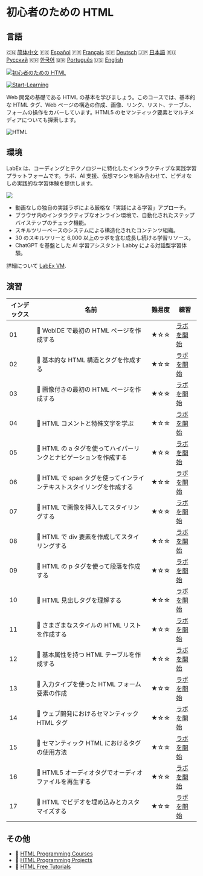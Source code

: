 # 初心者のための HTML

## 言語

🇨🇳 [简体中文](README_zh.md) 🇪🇸 [Español](README_es.md) 🇫🇷 [Français](README_fr.md) 🇩🇪 [Deutsch](README_de.md) 🇯🇵 [日本語](README_ja.md) 🇷🇺 [Русский](README_ru.md) 🇰🇷 [한국어](README_ko.md) 🇧🇷 [Português](README_pt.md) 🇺🇸 [English](README.md) 

[![初心者のための HTML](https://cover-creator.labex.io/html-for-beginners.png?lang=ja)](https://labex.io/ja/courses/html-for-beginners)

[![Start-Learning](https://img.shields.io/badge/Start-Learning-whitesmoke?style=for-the-badge)](https://labex.io/ja/courses/html-for-beginners)

Web 開発の基礎である HTML の基本を学びましょう。このコースでは、基本的な HTML タグ、Web ページの構造の作成、画像、リンク、リスト、テーブル、フォームの操作をカバーしています。HTML5 のセマンティック要素とマルチメディアについても探索します。

![HTML](https://img.shields.io/badge/HTML-whitesmoke?style=for-the-badge&logo=html)


## 環境

LabEx は、コーディングとテクノロジーに特化したインタラクティブな実践学習プラットフォームです。ラボ、AI 支援、仮想マシンを組み合わせて、ビデオなしの実践的な学習体験を提供します。

![](https://tutorial-screenshot.getvm.io/images/vm-1725247253.png)

- 動画なしの独自の実践ラボによる厳格な「実践による学習」アプローチ。
- ブラウザ内のインタラクティブなオンライン環境で、自動化されたステップバイステップのチェック機能。
- スキルツリーベースのシステムによる構造化されたコンテンツ組織。
- 30 のスキルツリーと 6,000 以上のラボを含む成長し続ける学習リソース。
- ChatGPT を基盤とした AI 学習アシスタント Labby による対話型学習体験。

詳細について [LabEx VM](https://support.labex.io/using-labex/virtual-machine).

## 演習

|   インデックス | 名前                                                                 | 難易度   | 練習                                                                                                                                       |
|----------------|----------------------------------------------------------------------|----------|--------------------------------------------------------------------------------------------------------------------------------------------|
|             01 | 📖 WebIDE で最初の HTML ページを作成する                             | ★☆☆      | <a target='_blank' href='https://labex.io/ja/tutorials/html-create-your-first-html-page-in-webide-451041'>ラボを開始</a>                   |
|             02 | 📖 基本的な HTML 構造とタグを作成する                                | ★☆☆      | <a target='_blank' href='https://labex.io/ja/tutorials/css-create-basic-html-structure-and-tags-451029'>ラボを開始</a>                     |
|             03 | 📖 画像付きの最初の HTML ページを作成する                            | ★☆☆      | <a target='_blank' href='https://labex.io/ja/tutorials/javascript-create-your-first-html-page-with-image-451042'>ラボを開始</a>            |
|             04 | 📖 HTML コメントと特殊文字を学ぶ                                     | ★☆☆      | <a target='_blank' href='https://labex.io/ja/tutorials/html-learn-html-comments-and-special-symbols-451065'>ラボを開始</a>                 |
|             05 | 📖 HTML の a タグを使ってハイパーリンクとナビゲーションを作成する    | ★☆☆      | <a target='_blank' href='https://labex.io/ja/tutorials/javascript-create-hyperlinks-and-navigation-with-html-a-tags-451037'>ラボを開始</a> |
|             06 | 📖 HTML で span タグを使ってインラインテキストスタイリングを作成する | ★☆☆      | <a target='_blank' href='https://labex.io/ja/tutorials/javascript-create-inline-text-styling-with-span-tags-in-html-451038'>ラボを開始</a> |
|             07 | 📖 HTML で画像を挿入してスタイリングする                             | ★☆☆      | <a target='_blank' href='https://labex.io/ja/tutorials/html-insert-and-style-images-in-html-452362'>ラボを開始</a>                         |
|             08 | 📖 HTML で div 要素を作成してスタイリングする                        | ★☆☆      | <a target='_blank' href='https://labex.io/ja/tutorials/javascript-create-and-style-div-elements-in-html-451028'>ラボを開始</a>             |
|             09 | 📖 HTML の p タグを使って段落を作成する                              | ★☆☆      | <a target='_blank' href='https://labex.io/ja/tutorials/html-create-paragraphs-with-html-p-tag-451039'>ラボを開始</a>                       |
|             10 | 📖 HTML 見出しタグを理解する                                         | ★☆☆      | <a target='_blank' href='https://labex.io/ja/tutorials/javascript-understand-html-heading-tags-451082'>ラボを開始</a>                      |
|             11 | 📖 さまざまなスタイルの HTML リストを作成する                        | ★☆☆      | <a target='_blank' href='https://labex.io/ja/tutorials/css-create-html-lists-with-different-styles-451035'>ラボを開始</a>                  |
|             12 | 📖 基本属性を持つ HTML テーブルを作成する                            | ★☆☆      | <a target='_blank' href='https://labex.io/ja/tutorials/css-create-html-tables-with-basic-attributes-451036'>ラボを開始</a>                 |
|             13 | 📖 入力タイプを使った HTML フォーム要素の作成                        | ★☆☆      | <a target='_blank' href='https://labex.io/ja/tutorials/css-create-html-form-elements-with-input-types-451034'>ラボを開始</a>               |
|             14 | 📖 ウェブ開発におけるセマンティック HTML タグ                        | ★☆☆      | <a target='_blank' href='https://labex.io/ja/tutorials/css-semantic-html-tags-in-web-development-451083'>ラボを開始</a>                    |
|             15 | 📖 セマンティック HTML における<time>タグの使用方法                  | ★☆☆      | <a target='_blank' href='https://labex.io/ja/tutorials/css-use-time-tag-for-semantic-html-451085'>ラボを開始</a>                           |
|             16 | 📖 HTML5 オーディオタグでオーディオファイルを再生する                | ★☆☆      | <a target='_blank' href='https://labex.io/ja/tutorials/html-play-audio-files-with-html5-audio-tag-451070'>ラボを開始</a>                   |
|             17 | 📖 HTML でビデオを埋め込みとカスタマイズする                         | ★☆☆      | <a target='_blank' href='https://labex.io/ja/tutorials/html-embed-and-customize-video-in-html-451045'>ラボを開始</a>                       |

## その他

- 🔗 [HTML Programming Courses](https://github.com/labex-labs/awesome-programming-courses)
- 🔗 [HTML Programming Projects](https://github.com/labex-labs/awesome-programming-projects)
- 🔗 [HTML Free Tutorials](https://github.com/labex-labs/html-free-tutorials)

